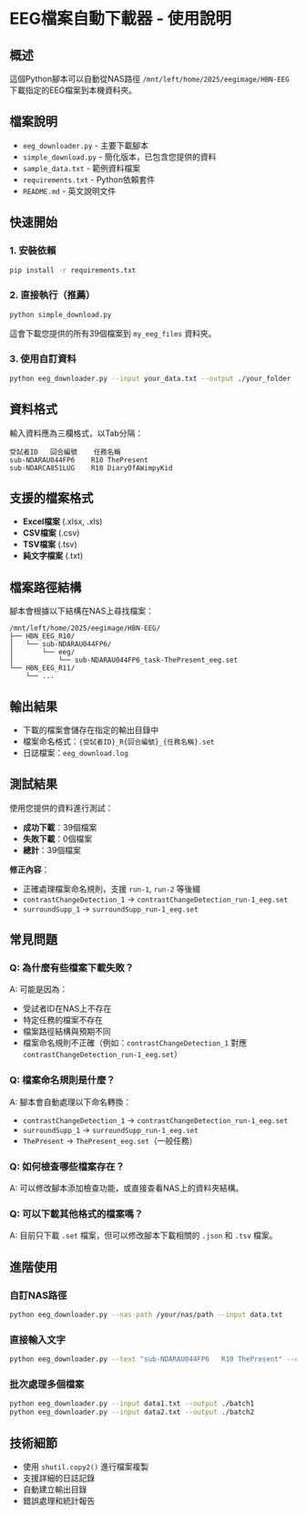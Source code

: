 # EEG檔案自動下載器 - 使用說明

## 概述

這個Python腳本可以自動從NAS路徑 `/mnt/left/home/2025/eegimage/HBN-EEG` 下載指定的EEG檔案到本機資料夾。

## 檔案說明

- `eeg_downloader.py` - 主要下載腳本
- `simple_download.py` - 簡化版本，已包含您提供的資料
- `sample_data.txt` - 範例資料檔案
- `requirements.txt` - Python依賴套件
- `README.md` - 英文說明文件

## 快速開始

### 1. 安裝依賴
```bash
pip install -r requirements.txt
```

### 2. 直接執行（推薦）
```bash
python simple_download.py
```

這會下載您提供的所有39個檔案到 `my_eeg_files` 資料夾。

### 3. 使用自訂資料
```bash
python eeg_downloader.py --input your_data.txt --output ./your_folder
```

## 資料格式

輸入資料應為三欄格式，以Tab分隔：
```
受試者ID	回合編號	任務名稱
sub-NDARAU044FP6	R10	ThePresent
sub-NDARCA851LUG	R10	DiaryOfAWimpyKid
```

## 支援的檔案格式

- **Excel檔案** (.xlsx, .xls)
- **CSV檔案** (.csv)
- **TSV檔案** (.tsv)
- **純文字檔案** (.txt)

## 檔案路徑結構

腳本會根據以下結構在NAS上尋找檔案：
```
/mnt/left/home/2025/eegimage/HBN-EEG/
├── HBN_EEG_R10/
│   └── sub-NDARAU044FP6/
│       └── eeg/
│           └── sub-NDARAU044FP6_task-ThePresent_eeg.set
└── HBN_EEG_R11/
    └── ...
```

## 輸出結果

- 下載的檔案會儲存在指定的輸出目錄中
- 檔案命名格式：`{受試者ID}_R{回合編號}_{任務名稱}.set`
- 日誌檔案：`eeg_download.log`

## 測試結果

使用您提供的資料進行測試：
- **成功下載**：39個檔案
- **失敗下載**：0個檔案
- **總計**：39個檔案

**修正內容**：
- 正確處理檔案命名規則，支援 `run-1`, `run-2` 等後綴
- `contrastChangeDetection_1` → `contrastChangeDetection_run-1_eeg.set`
- `surroundSupp_1` → `surroundSupp_run-1_eeg.set`

## 常見問題

### Q: 為什麼有些檔案下載失敗？
A: 可能是因為：
- 受試者ID在NAS上不存在
- 特定任務的檔案不存在
- 檔案路徑結構與預期不同
- 檔案命名規則不正確（例如：`contrastChangeDetection_1` 對應 `contrastChangeDetection_run-1_eeg.set`）

### Q: 檔案命名規則是什麼？
A: 腳本會自動處理以下命名轉換：
- `contrastChangeDetection_1` → `contrastChangeDetection_run-1_eeg.set`
- `surroundSupp_1` → `surroundSupp_run-1_eeg.set`
- `ThePresent` → `ThePresent_eeg.set`（一般任務）

### Q: 如何檢查哪些檔案存在？
A: 可以修改腳本添加檢查功能，或直接查看NAS上的資料夾結構。

### Q: 可以下載其他格式的檔案嗎？
A: 目前只下載 `.set` 檔案，但可以修改腳本下載相關的 `.json` 和 `.tsv` 檔案。

## 進階使用

### 自訂NAS路徑
```bash
python eeg_downloader.py --nas-path /your/nas/path --input data.txt
```

### 直接輸入文字
```bash
python eeg_downloader.py --text "sub-NDARAU044FP6	R10	ThePresent" --output ./test
```

### 批次處理多個檔案
```bash
python eeg_downloader.py --input data1.txt --output ./batch1
python eeg_downloader.py --input data2.txt --output ./batch2
```

## 技術細節

- 使用 `shutil.copy2()` 進行檔案複製
- 支援詳細的日誌記錄
- 自動建立輸出目錄
- 錯誤處理和統計報告

